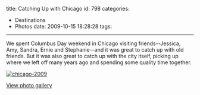 title: Catching Up with Chicago
id: 798
categories:
  - Destinations
  - Photos
date: 2009-10-15 18:28:28
tags:
---

We spent Columbus Day weekend in Chicago visiting friends--Jessica, Amy, Sandra, Ernie and Stephanie--and it was great to catch up with old friends. But it was also great to catch up with the city itself, picking up where we left off many years ago and spending some quality time together.

[![chicago-2009](http://whereproject.files.wordpress.com/2009/11/chicago-2009.jpg "chicago-2009")](http://picasaweb.google.com/timlindgren/Chicago2009?feat=directlink)

[View photo gallery](http://picasaweb.google.com/timlindgren/Chicago2009?feat=directlink)